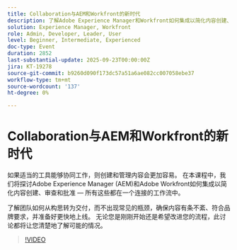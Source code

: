 ```yaml
---
title: Collaboration与AEM和Workfront的新时代
description: 了解Adobe Experience Manager和Workfront如何集成以简化内容创建、审查和批准。 了解关联的工作流如何帮助团队更快地从创意转移到交付，同时保持内容井井有条、符合品牌要求，并准备好发布。
solution: Experience Manager, Workfront
role: Admin, Developer, Leader, User
level: Beginner, Intermediate, Experienced
doc-type: Event
duration: 2852
last-substantial-update: 2025-09-23T00:00:00Z
jira: KT-19278
source-git-commit: b9260d090f173dc57a51a6ae082cc007058ebe37
workflow-type: tm+mt
source-wordcount: '137'
ht-degree: 0%

---
```



# Collaboration与AEM和Workfront的新时代

如果适当的工具能够协同工作，则创建和管理内容会更加容易。 在本课程中，我们将探讨Adobe Experience Manager (AEM)和Adobe Workfront如何集成以简化内容创建、审查和批准 — 所有这些都在一个连接的工作流中。

了解团队如何从构思转为交付，而不出现常见的瓶颈，确保内容有条不紊、符合品牌要求，并准备好更快地上线。 无论您是刚刚开始还是希望改进您的流程，此讨论都将让您清楚地了解可能的情况。

>[!VIDEO](https://video.tv.adobe.com/v/3475186/?learn=on&enablevpops)
